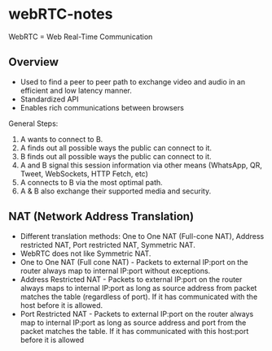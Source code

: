 # webRTC-notes

WebRTC = Web Real-Time Communication

## Overview
* Used to find a peer to peer path to exchange video and audio in an efficient and low latency manner.
* Standardized API
* Enables rich communications between browsers

General Steps:
1. A wants to connect to B.
2. A finds out all possible ways the public can connect to it.
3. B finds out all possible ways the public can connect to it.
4. A and B signal this session information via other means (WhatsApp, QR, Tweet, WebSockets, HTTP Fetch, etc)
5. A connects to B via the most optimal path.
6. A & B also exchange their supported media and security.

## NAT  (Network Address Translation)
* Different translation methods: One to One NAT (Full-cone NAT), Address restricted NAT, Port restricted NAT, Symmetric NAT.
* WebRTC does not like Symmetric NAT.
* One to One NAT (Full cone NAT) - Packets to external IP:port on the router always map to internal IP:port without exceptions.
* Address Restricted NAT - Packets to external IP:port on the router always maps to internal IP:port as long as source address from packet matches the table (regardless of port). If it has communicated with the host before it is allowed.
* Port Restricted NAT - Packets to external IP:port on the router always map to internal IP:port as long as source address and port from the packet matches the table. If it has communicated with this host:port before it is allowed
